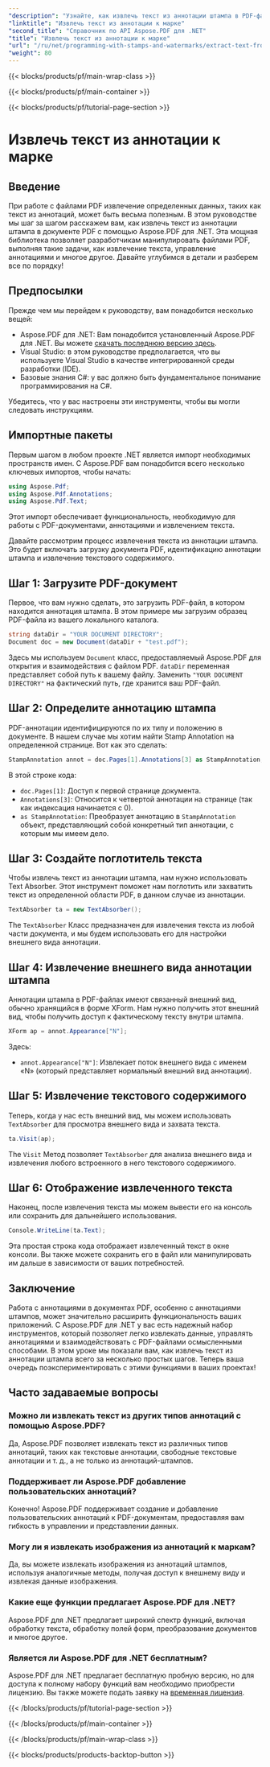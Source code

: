 ```yaml
---
"description": "Узнайте, как извлечь текст из аннотации штампа в PDF-файле с помощью Aspose.PDF для .NET, следуя этому пошаговому руководству, дополненному подробным примером кода."
"linktitle": "Извлечь текст из аннотации к марке"
"second_title": "Справочник по API Aspose.PDF для .NET"
"title": "Извлечь текст из аннотации к марке"
"url": "/ru/net/programming-with-stamps-and-watermarks/extract-text-from-stamp-annotation/"
"weight": 80
---
```


{{< blocks/products/pf/main-wrap-class >}}

{{< blocks/products/pf/main-container >}}

{{< blocks/products/pf/tutorial-page-section >}}

# Извлечь текст из аннотации к марке

## Введение

При работе с файлами PDF извлечение определенных данных, таких как текст из аннотаций, может быть весьма полезным. В этом руководстве мы шаг за шагом расскажем вам, как извлечь текст из аннотации штампа в документе PDF с помощью Aspose.PDF для .NET. Эта мощная библиотека позволяет разработчикам манипулировать файлами PDF, выполняя такие задачи, как извлечение текста, управление аннотациями и многое другое. Давайте углубимся в детали и разберем все по порядку!

## Предпосылки

Прежде чем мы перейдем к руководству, вам понадобится несколько вещей:

- Aspose.PDF для .NET: Вам понадобится установленный Aspose.PDF для .NET. Вы можете [скачать последнюю версию здесь](https://releases.aspose.com/pdf/net/).
- Visual Studio: в этом руководстве предполагается, что вы используете Visual Studio в качестве интегрированной среды разработки (IDE).
- Базовые знания C#: у вас должно быть фундаментальное понимание программирования на C#.

Убедитесь, что у вас настроены эти инструменты, чтобы вы могли следовать инструкциям.

## Импортные пакеты

Первым шагом в любом проекте .NET является импорт необходимых пространств имен. С Aspose.PDF вам понадобится всего несколько ключевых импортов, чтобы начать:

```csharp
using Aspose.Pdf;
using Aspose.Pdf.Annotations;
using Aspose.Pdf.Text;
```

Этот импорт обеспечивает функциональность, необходимую для работы с PDF-документами, аннотациями и извлечением текста.

Давайте рассмотрим процесс извлечения текста из аннотации штампа. Это будет включать загрузку документа PDF, идентификацию аннотации штампа и извлечение текстового содержимого.

## Шаг 1: Загрузите PDF-документ

Первое, что вам нужно сделать, это загрузить PDF-файл, в котором находится аннотация штампа. В этом примере мы загрузим образец PDF-файла из вашего локального каталога.

```csharp
string dataDir = "YOUR DOCUMENT DIRECTORY";
Document doc = new Document(dataDir + "test.pdf");
```

Здесь мы используем `Document` класс, предоставляемый Aspose.PDF для открытия и взаимодействия с файлом PDF. `dataDir` переменная представляет собой путь к вашему файлу. Заменить `"YOUR DOCUMENT DIRECTORY"` на фактический путь, где хранится ваш PDF-файл.

## Шаг 2: Определите аннотацию штампа

PDF-аннотации идентифицируются по их типу и положению в документе. В нашем случае мы хотим найти Stamp Annotation на определенной странице. Вот как это сделать:

```csharp
StampAnnotation annot = doc.Pages[1].Annotations[3] as StampAnnotation;
```

В этой строке кода:
- `doc.Pages[1]`: Доступ к первой странице документа.
- `Annotations[3]`: Относится к четвертой аннотации на странице (так как индексация начинается с 0).
- `as StampAnnotation`: Преобразует аннотацию в `StampAnnotation` объект, представляющий собой конкретный тип аннотации, с которым мы имеем дело.

## Шаг 3: Создайте поглотитель текста

Чтобы извлечь текст из аннотации штампа, нам нужно использовать Text Absorber. Этот инструмент поможет нам поглотить или захватить текст из определенной области PDF, в данном случае из аннотации.

```csharp
TextAbsorber ta = new TextAbsorber();
```

The `TextAbsorber` Класс предназначен для извлечения текста из любой части документа, и мы будем использовать его для настройки внешнего вида аннотации.

## Шаг 4: Извлечение внешнего вида аннотации штампа

Аннотации штампа в PDF-файлах имеют связанный внешний вид, обычно хранящийся в форме XForm. Нам нужно получить этот внешний вид, чтобы получить доступ к фактическому тексту внутри штампа.

```csharp
XForm ap = annot.Appearance["N"];
```

Здесь:
- `annot.Appearance["N"]`: Извлекает поток внешнего вида с именем «N» (который представляет нормальный внешний вид аннотации).

## Шаг 5: Извлечение текстового содержимого

Теперь, когда у нас есть внешний вид, мы можем использовать `TextAbsorber` для просмотра внешнего вида и захвата текста.

```csharp
ta.Visit(ap);
```

The `Visit` Метод позволяет `TextAbsorber` для анализа внешнего вида и извлечения любого встроенного в него текстового содержимого.

## Шаг 6: Отображение извлеченного текста

Наконец, после извлечения текста мы можем вывести его на консоль или сохранить для дальнейшего использования.

```csharp
Console.WriteLine(ta.Text);
```

Эта простая строка кода отображает извлеченный текст в окне консоли. Вы также можете сохранить его в файл или манипулировать им дальше в зависимости от ваших потребностей.

## Заключение

Работа с аннотациями в документах PDF, особенно с аннотациями штампов, может значительно расширить функциональность ваших приложений. С Aspose.PDF для .NET у вас есть надежный набор инструментов, который позволяет легко извлекать данные, управлять аннотациями и взаимодействовать с PDF-файлами осмысленными способами. В этом уроке мы показали вам, как извлечь текст из аннотации штампа всего за несколько простых шагов. Теперь ваша очередь поэкспериментировать с этими функциями в ваших проектах!

## Часто задаваемые вопросы

### Можно ли извлекать текст из других типов аннотаций с помощью Aspose.PDF?  
Да, Aspose.PDF позволяет извлекать текст из различных типов аннотаций, таких как текстовые аннотации, свободные текстовые аннотации и т. д., а не только из аннотаций-штампов.

### Поддерживает ли Aspose.PDF добавление пользовательских аннотаций?  
Конечно! Aspose.PDF поддерживает создание и добавление пользовательских аннотаций к PDF-документам, предоставляя вам гибкость в управлении и представлении данных.

### Могу ли я извлекать изображения из аннотаций к маркам?  
Да, вы можете извлекать изображения из аннотаций штампов, используя аналогичные методы, получая доступ к внешнему виду и извлекая данные изображения.

### Какие еще функции предлагает Aspose.PDF для .NET?  
Aspose.PDF для .NET предлагает широкий спектр функций, включая обработку текста, обработку полей форм, преобразование документов и многое другое.

### Является ли Aspose.PDF для .NET бесплатным?  
Aspose.PDF для .NET предлагает бесплатную пробную версию, но для доступа к полному набору функций вам необходимо приобрести лицензию. Вы также можете подать заявку на [временная лицензия](https://purchase.aspose.com/temporary-license/).

{{< /blocks/products/pf/tutorial-page-section >}}

{{< /blocks/products/pf/main-container >}}

{{< /blocks/products/pf/main-wrap-class >}}

{{< blocks/products/products-backtop-button >}}